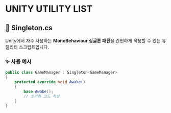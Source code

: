# UNITY UTILITY LIST

## 🧩 Singleton.cs

Unity에서 자주 사용하는 **MonoBehaviour 싱글톤 패턴**을 간편하게 적용할 수 있는 유틸리티 스크립트입니다.

### ✨ 사용 예시

```csharp
public class GameManager : Singleton<GameManager>
{
    protected override void Awake()
    {
        base.Awake();
        // 초기화 코드 작성
    }
}

